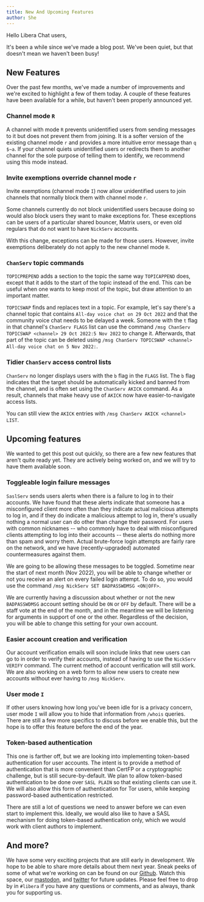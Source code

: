 ```yaml
---
title: New And Upcoming Features
author: She
---
```


Hello Libera Chat users,

It's been a while since we've made a blog post.
We've been quiet, but that doesn't mean we haven't been busy!

## New Features

Over the past few months, we've made a number of improvements
and we're excited to highlight a few of them today.
A couple of these features have been available for a while,
but haven't been properly announced yet.

### Channel mode `R`

A channel with mode `R` prevents unidentified users from
sending messages to it but does not prevent them from joining.
It is a softer version of the existing channel mode `r`
and provides a more intuitive error message than `q $~a`.
If your channel quiets unidentified users or redirects them to another channel
for the sole purpose of telling them to identify,
we recommend using this mode instead.

### Invite exemptions override channel mode `r`

Invite exemptions (channel mode `I`) now allow
unidentified users to join channels that
normally block them with channel mode `r`.

Some channels currently do not block unidentified users
because doing so would also block users they want to make exceptions for.
These exceptions can be users of a particular shared bouncer, Matrix users,
or even old regulars that do not want to have `NickServ` accounts.

With this change, exceptions can be made for those users. However,
invite exemptions deliberately do not apply to the new channel mode `R`.

### `ChanServ` topic commands

`TOPICPREPEND` adds a section to the topic the same way `TOPICAPPEND`
does, except that it adds to the start of the topic instead of the end.
This can be useful when one wants to keep most of the topic,
but draw attention to an important matter.

`TOPICSWAP` finds and replaces text in a topic. For example,
let's say there's a channel topic that contains
`All-day voice chat on 29 Oct 2022`
and that the community voice chat needs to be delayed a week.
Someone with the `t` flag in that channel's `ChanServ FLAGS` list
can use the command `/msg ChanServ TOPICSWAP <channel> 29 Oct 2022:5 Nov 2022`
to change it. Afterwards, that part of the topic can be deleted using
`/msg ChanServ TOPICSWAP <channel> All-day voice chat on 5 Nov 2022:`.

### Tidier `ChanServ` access control lists

`ChanServ` no longer displays users with the `b` flag  in the `FLAGS` list.
The `b` flag indicates that the target should be
automatically kicked and banned from the channel,
and is often set using the `ChanServ AKICK` command.
As a result, channels that make heavy use of `AKICK`
now have easier-to-navigate access lists.

You can still view the `AKICK` entries
with `/msg ChanServ AKICK <channel> LIST`.

## Upcoming features

We wanted to get this post out quickly,
so there are a few new features that aren't quite ready yet.
They are actively being worked on,
and we will try to have them available soon.

### Toggleable login failure messages

`SaslServ` sends users alerts
when there is a failure to log in to their accounts.
We have found that these alerts indicate that someone has
a misconfigured client more often than they indicate
actual malicious attempts to log in,
and if they do indicate a malicious attempt to log in,
there's usually nothing a normal user can do other than change their password.
For users with common nicknames -- who commonly have to deal with
misconfigured clients attempting to log into their accounts --
these alerts do nothing more than spam and worry them.
Actual brute-force login attempts are fairly rare on the network,
and we have (recently-upgraded) automated countermeasures against them.

We are going to be allowing these messages to be toggled.
Sometime near the start of next month (Nov 2022),
you will be able to change whether or not you receive an alert on
every failed login attempt.
To do so, you would use the command
`/msg NickServ SET BADPASSWDMSG <ON|OFF>`.

We are currently having a discussion about whether or not
the new `BADPASSWDMSG` account setting should be `ON` or `OFF` by default.
There will be a staff vote at the end of the month,
and in the meantime we will be listening for arguments in support
of one or the other. Regardless of the decision,
you will be able to change this setting for your own account.

### Easier account creation and verification

Our account verification emails will soon include links that
new users can go to in order to verify their accounts,
instead of having to use the `NickServ VERIFY` command.
The current method of account verification will still work.
We are also working on a web form to allow new users to
create new accounts without ever having to `/msg NickServ`.

### User mode `I`

If other users knowing how long you've been idle for is a privacy concern,
user mode `I` will allow you to hide that information from `/whois` queries.
There are still a few more specifics to discuss before we enable this,
but the hope is to offer this feature before the end of the year.

### Token-based authentication

This one is farther off, but we are looking into implementing
token-based authentication for user accounts. The intent is to
provide a method of authentication that is more convenient
than CertFP or a cryptographic challenge, but is still secure-by-default.
We plan to allow token-based authentication to be done over `SASL PLAIN`
so that existing clients can use it.
We will also allow this form of authentication for Tor users,
while keeping password-based authentication restricted.

There are still a lot of questions we need to answer
before we can even start to implement this. Ideally, we would also like to
have a SASL mechanism for doing token-based authentication only,
which we would work with client authors to implement.

## And more?

We have some very exciting projects that are still early in development.
We hope to be able to share more details about them next year.
Sneak peeks of some of what we're working on can be found on
our [Github](https://github.com/Libera-Chat).
Watch this space,
our [mastodon](https://fosstodon.org/@liberachat),
and [twitter](https://twitter.com/liberachat) for future updates.
Please feel free to drop by in `#libera`
if you have any questions or comments, and as always,
thank you for supporting us.

